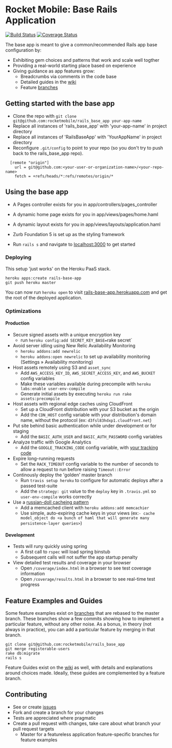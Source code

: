# Rocket Mobile: Base Rails Application
[![Build Status](https://secure.travis-ci.org/rocketmobile/rails_base_app.png)](http://travis-ci.org/rocketmobile/rails_base_app)
[![Coverage Status](https://coveralls.io/repos/rocketmobile/rails_base_app/badge.png)](https://coveralls.io/r/rocketmobile/rails_base_app)

The base app is meant to give a common/recommended Rails app base configuration by:

* Exhibiting gem choices and patterns that work and scale well togther
* Providing a real-world starting place based on experience
* Giving guidance as app features grow:
  * Breadcrumbs via comments in the code base
  * Detailed guides in the [wiki](https://github.com/rocketmobile/rails_base_app/wiki)
  * Feature [branches](https://github.com/rocketmobile/rails_base_app/branches)

## Getting started with the base app
  * Clone the repo with `git clone git@github.com:rocketmobile/rails_base_app your-app-name`
  * Replace all instances of  'rails_base_app' with 'your-app-name' in project directory
  * Replace all instances of 'RailsBaseApp' with 'YourAppName' in project directory
  * Reconfigure `.git/config` to point to your repo (so you don't try to push back to the rails_base_app repo).

```text
  [remote "origin"]
    url = git@github.com:<your-user-or-organization-name>/<your-repo-name>
    fetch = +refs/heads/*:refs/remotes/origin/*
```

## Using the base app

  * A Pages controller exists for you in app/controllers/pages_controller
  * A dynamic home page exists for you in app/views/pages/home.haml
  * A dynamic layout exists for you in app/views/layouts/application.haml
  * Zurb Foundation 5 is set up as the styling framework

  * Run `rails s` and navigate to [localhost:3000](http://lvh.me:3000) to get started

### Deploying
  This setup 'just works' on the Heroku PaaS stack.

```
heroku apps:create rails-base-app
git push heroku master
```

You can now run `heroku open` to visit [rails-base-app.herokuapp.com](http://rails-base-app.herokuapp.com) and get the root of the deployed application.

### Optimizations

#### Production
  * Secure signed assets with a unique encryption key
    * run `heroku config:add SECRET_KEY_BASE=`rake secret`
  * Avoid server idling using New Relic Availability Monitoring
    * `heroku addons:add newrelic`
    * `heroku addons:open newrelic` to set up availability monitoring (Settings » Availability monitoring)
  * Host assets remotely using S3 and `asset_sync`
    * Add `AWS_ACCESS_KEY_ID`, `AWS_SECRET_ACCESS_KEY`, and `AWS_BUCKET` config variables
    * Make these variables available during precompile with `heroku labs:enable user-env-compile`
    * Generate initial assets by executing `heroku run rake assets:precompile`
  * Host assets with regional edge caches using CloudFront
    * Set up a CloudFront distribution with your S3 bucket as the origin
    * Add the `CDN_HOST` config variable with your distribution's domain name, without the protocol (ex: `d3fsl83hdxp1.cloudfront.net`)
  * Put site behind basic authentication while under development or for staging
    * Add the `BASIC_AUTH_USER` and `BASIC_AUTH_PASSWORD` config variables
  * Analyze traffic with Google Analytics
    * Add the `GOOGLE_TRACKING_CODE` config variable, with [your tracking code](https://support.google.com/analytics/answer/1042508?topic=1006228)
  * Expire long-running requests
    * Set the `RACK_TIMEOUT` config variable to the number of seconds to allow a request to run before raising `Timeout::Error`
  * Continously deploy the 'golden' master branch
    * Run `travis setup heroku` to configure for automatic deploys after a passed test-suite
    * Add the `strategy: git` value to the `deploy` key in `.travis.yml` so `user-env-compile` works correctly
  * Use a [russian-doll cacheing pattern](http://blog.remarkablelabs.com/2012/12/russian-doll-caching-cache-digests-rails-4-countdown-to-2013)
    * Add a memcached client with `heroku addons:add memcachier`
    * Use simple, auto-expiring cache keys in your views (ex:`- cache model_object do <a bunch of haml that will generate many persistence-layer queries>`)


#### Development
  * Tests will runy quickly using spring
    * A first call to `rspec` will load spring binstub
    * Subsequent calls will not suffer the app startup penalty
  * View detailed test results and coverage in your browser
    * Open `/coverage/index.html` in a browser to see test coverage information
    * Open `/coverage/results.html` in a browser to see real-time test progress

## Feature Examples and Guides
Some feature examples exist on [branches](https://github.com/rocketmobile/rails_base_app/branches) that are rebased to the master branch.
These branches show a few commits showing how to implement a particular feature, without any other noise.
As a bonus, in theory (not always in practice), you can add a particular feature by merging in that branch.

```
git clone git@github.com:rocketmobile/rails_base_app
git merge registerable-users
rake db:migrate
rails s
```

Feature Guides exist on the [wiki](https://github.com/rocketmobile/rails_base_app/wiki) as well, with details and explanations around choices made. Ideally, these guides are complemented by a feature branch.

## Contributing
  * See or create [issues](https://github.com/rocketmobile/rails_base_app/issues)
  * Fork and create a branch for your changes
  * Tests are appreciated where pragmatic
  * Create a pull request with changes, take care about what branch your pull request targets
    * Master for a featureless application feature-specific branches for feature examples
